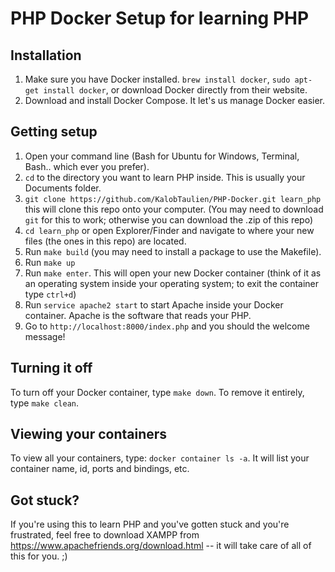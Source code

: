 # PHP Docker Setup for learning PHP 

## Installation
1. Make sure you have Docker installed. `brew install docker`, `sudo apt-get install docker`, or download Docker directly from their website.
2. Download and install Docker Compose. It let's us manage Docker easier. 

## Getting setup
1. Open your command line (Bash for Ubuntu for Windows, Terminal, Bash.. which ever you prefer). 
2. `cd` to the directory you want to learn PHP inside. This is usually your Documents folder.
3. `git clone https://github.com/KalobTaulien/PHP-Docker.git learn_php` this will clone this repo onto your computer. (You may need to download `git` for this to work; otherwise you can download the .zip of this repo)
4. `cd learn_php` or open Explorer/Finder and navigate to where your new files (the ones in this repo) are located. 
5. Run `make build` (you may need to install a package to use the Makefile). 
6. Run `make up`
7. Run `make enter`. This will open your new Docker container (think of it as an operating system inside your operating system; to exit the container type `ctrl+d`)
8. Run `service apache2 start` to start Apache inside your Docker container. Apache is the software that reads your PHP.
9. Go to `http://localhost:8000/index.php` and you should the welcome message! 

## Turning it off
To turn off your Docker container, type `make down`. To remove it entirely, type `make clean`. 

## Viewing your containers
To view all your containers, type: `docker container ls -a`. It will list your container name, id, ports and bindings, etc. 

## Got stuck?
If you're using this to learn PHP and you've gotten stuck and you're frustrated, feel free to download XAMPP from https://www.apachefriends.org/download.html -- it will take care of all of this for you. ;) 